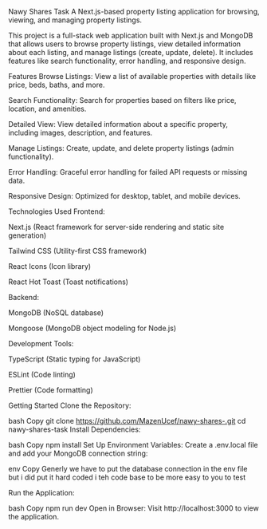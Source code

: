 Nawy Shares Task
A Next.js-based property listing application for browsing, viewing, and managing property listings.

This project is a full-stack web application built with Next.js and MongoDB that allows users to browse property listings, view detailed information about each listing, and manage listings (create, update, delete). It includes features like search functionality, error handling, and responsive design.

Features
Browse Listings: View a list of available properties with details like price, beds, baths, and more.

Search Functionality: Search for properties based on filters like price, location, and amenities.

Detailed View: View detailed information about a specific property, including images, description, and features.

Manage Listings: Create, update, and delete property listings (admin functionality).

Error Handling: Graceful error handling for failed API requests or missing data.

Responsive Design: Optimized for desktop, tablet, and mobile devices.

Technologies Used
Frontend:

Next.js (React framework for server-side rendering and static site generation)

Tailwind CSS (Utility-first CSS framework)

React Icons (Icon library)

React Hot Toast (Toast notifications)

Backend:

MongoDB (NoSQL database)

Mongoose (MongoDB object modeling for Node.js)

Development Tools:

TypeScript (Static typing for JavaScript)

ESLint (Code linting)

Prettier (Code formatting)

Getting Started
Clone the Repository:

bash
Copy
git clone https://github.com/MazenUcef/nawy-shares-.git
cd nawy-shares-task
Install Dependencies:

bash
Copy
npm install
Set Up Environment Variables:
Create a .env.local file and add your MongoDB connection string:

env
Copy
Generly we have to put the database connection in the env file but i did put it hard coded i teh code base to be more easy to you to test

Run the Application:

bash
Copy
npm run dev
Open in Browser:
Visit http://localhost:3000 to view the application.

